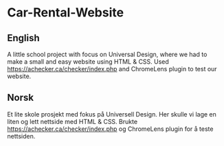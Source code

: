 # Car-Rental-Website

## English
A little school project with focus on Universal Design, where we had to make a small and easy website using HTML & CSS. Used https://achecker.ca/checker/index.php and ChromeLens plugin to test our website.

## Norsk
Et lite skole prosjekt med fokus på Universell Design. Her skulle vi lage en liten og lett nettside med HTML & CSS. Brukte https://achecker.ca/checker/index.php og ChromeLens plugin for å teste nettsiden.
